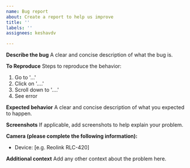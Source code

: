 ```yaml
---
name: Bug report
about: Create a report to help us improve
title: ''
labels: ''
assignees: keshavdv

---
```


**Describe the bug**
A clear and concise description of what the bug is.

**To Reproduce**
Steps to reproduce the behavior:
1. Go to '...'
2. Click on '....'
3. Scroll down to '....'
4. See error

**Expected behavior**
A clear and concise description of what you expected to happen.

**Screenshots**
If applicable, add screenshots to help explain your problem.

**Camera (please complete the following information):**
 - Device: [e.g. Reolink RLC-420]

**Additional context**
Add any other context about the problem here.
